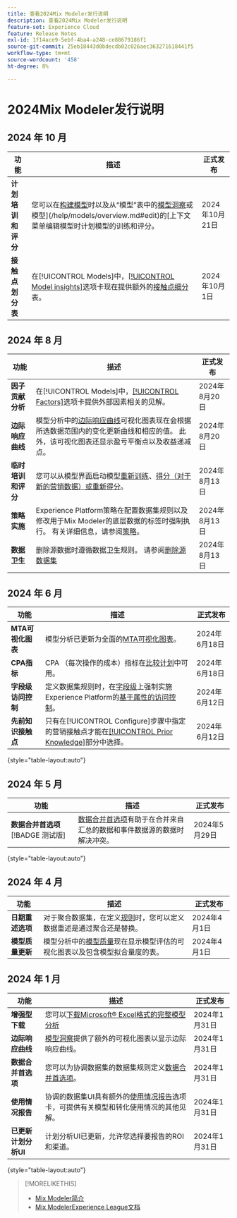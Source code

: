 ```yaml
---
title: 查看2024Mix Modeler发行说明
description: 查看2024Mix Modeler发行说明
feature-set: Experience Cloud
feature: Release Notes
exl-id: 1f14ace9-5ebf-4ba4-a248-ce88679186f1
source-git-commit: 25eb18443d0bdecdb02c026aec363271618441f5
workflow-type: tm+mt
source-wordcount: '458'
ht-degree: 8%

---
```


# 2024Mix Modeler发行说明

## 2024 年 10 月

| 功能 | 描述 | 正式发布 |
|---|---|---|
| **计划培训和评分** | 您可以在[构建模型](/help/models/build.md#schedule)时以及从“模型”表中的[模型洞察](/help/models/insights.md#edit)或模型](/help/models/overview.md#edit)的[上下文菜单编辑模型时计划模型的训练和评分。 | 2024年10月21日 |
| **接触点划分表** | 在[!UICONTROL Models]中，[[!UICONTROL Model insights]](/help/models/insights.md#factors)选项卡现在提供额外的[接触点细分](../models/insights.md#touchpoint-breakdown)表。 | 2024年10月1日 |

## 2024 年 8 月

| 功能 | 描述 | 正式发布 |
|---|---|---|
| **因子贡献分析** | 在[!UICONTROL Models]中，[[!UICONTROL Factors]](/help/models/insights.md#factors)选项卡提供外部因素相关的见解。 | 2024年8月20日 |
| **边际响应曲线** | 模型分析中的[边际响应曲线](/help/models/insights.md#model-insights-1)可视化图表现在会根据所选数据范围内的变化更新曲线和相应的值。 此外，该可视化图表还显示盈亏平衡点以及收益递减点。 | 2024年8月20日 |
| **临时培训和评分** | 您可以从模型界面启动模型[重新训练](/help/models/overview.md#re-train)、[得分（对于新的营销数据）或重新得分](/help/models/overview.md#score-or-re-score)。 | 2024年8月13日 |
| **策略实施** | Experience Platform策略在配置数据集规则以及修改用于Mix Modeler的底层数据的标签时强制执行。 有关详细信息，请参阅[策略](../data-governance/policies.md)。 | 2024年8月13日 |
| **数据卫生** | 删除源数据时遵循数据卫生规则。 请参阅[删除源数据集](../harmonize-data/dataset-rules.md#delete-a-source-dataset) | 2024年8月13日 |

## 2024 年 6 月

| 功能 | 描述 | 正式发布 |
|---|---|---|
| **MTA可视化图表** | 模型分析已更新为全面的[MTA可视化图表](../models/insights.md#attribution)。 | 2024年6月18日 |
| **CPA指标** | CPA （每次操作的成本）指标在[比较计划](../plans/compare.md)中可用。 | 2024年6月18日 |
| **字段级访问控制** | 定义数据集规则时，在[字段级](../harmonize-data/dataset-rules.md#field-level-access-control)上强制实施Experience Platform的[基于属性的访问控制](https://experienceleague.adobe.com/en/docs/experience-platform/access-control/abac/overview)。 | 2024年6月12日 |
| **先前知识接触点** | 只有在[!UICONTROL Configure]步骤中指定的营销接触点才能在[[!UICONTROL Prior Knowledge]](../models/build.md)部分中选择。 | 2024年6月12日 |

{style="table-layout:auto"}

## 2024 年 5 月

| 功能 | 描述 | 正式发布 |
|---|---|---|
| **数据合并首选项** [!BADGE 测试版] | [数据合并首选项](../harmonize-data/dataset-rules.md#data-merge-preferences)有助于在合并来自汇总的数据和事件数据源的数据时解决冲突。 | 2024年5月29日 |

{style="table-layout:auto"}




## 2024 年 4 月

| 功能 | 描述 | 正式发布 |
|---|---|---|
| **日期重述选项** | 对于聚合数据集，在定义[规则](../harmonize-data/dataset-rules.md)时，您可以定义数据重述是通过聚合还是替换。 | 2024年4月1日 |
| **模型质量更新** | 模型分析中的[模型质量](/help/models/insights.md)现在显示模型评估的可视化图表以及包含模型拟合量度的表。 | 2024年4月1日 |


## 2024 年 1 月

| 功能 | 描述 | 正式发布 |
|---|---|---|
| **增强型下载** | 您可以[下载Microsoft® Excel格式的完整模型分析](../models/insights.md) | 2024年1月31日 |
| **边际响应曲线** | [模型洞察](../models/insights.md)提供了额外的可视化图表以显示边际响应曲线。 | 2024年1月31日 |
| **数据合并首选项** | 您可以为协调数据集的数据集规则定义[数据合并首选项](../harmonize-data/dataset-rules.md#data-merge-preferences)。 | 2024年1月31日 |
| **使用情况报告** | 协调的数据集UI具有额外的[使用情况报告](../harmonize-data/usage-report.md)选项卡，可提供有关模型和转化使用情况的其他见解。 | 2024年1月31日 |
| **已更新计划分析UI** | 计划分析UI已更新，允许您选择要报告的ROI和渠道。 | 2024年1月31日 |

{style="table-layout:auto"}


>[!MORELIKETHIS]
>
>* [Mix Modeler简介](https://business.adobe.com/products/experience-platform/planning-and-measurement.html)
>* [Mix ModelerExperience League文档](https://experienceleague.adobe.com/zh-hans/docs/mix-modeler)
